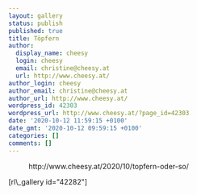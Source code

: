 ```yaml
---
layout: gallery
status: publish
published: true
title: Töpfern
author:
  display_name: cheesy
  login: cheesy
  email: christine@cheesy.at
  url: http://www.cheesy.at/
author_login: cheesy
author_email: christine@cheesy.at
author_url: http://www.cheesy.at/
wordpress_id: 42303
wordpress_url: http://www.cheesy.at/?page_id=42303
date: '2020-10-12 11:59:15 +0100'
date_gmt: '2020-10-12 09:59:15 +0100'
categories: []
comments: []
---
```

<!-- wp:core-embed/wordpress {"url":"http://www.cheesy.at/2020/10/topfern-oder-so/","type":"rich","providerNameSlug":"cheesy-at","className":""} -->
<figure class="wp-block-embed-wordpress wp-block-embed is-type-rich is-provider-cheesy-at">
<div class="wp-block-embed__wrapper">
http://www.cheesy.at/2020/10/topfern-oder-so/
</div>
</figure>
<!-- /wp:core-embed/wordpress -->
<!-- wp:paragraph -->
[rl\_gallery id="42282"]
<!-- /wp:paragraph -->
